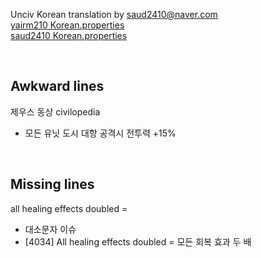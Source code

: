 Unciv Korean translation by saud2410@naver.com
<br>[yairm210 Korean.properties](https://github.com/yairm210/Unciv/blob/master/android/assets/jsons/translations/Korean.properties)
<br>[saud2410 Korean.properties](https://github.com/saud2410/Unciv/blob/master/android/assets/jsons/translations/Korean.properties)

<br>

## Awkward lines

제우스 동상 civilopedia
- 모든 유닛 도시 대항 공격시 전투력 +15%

<br>

## Missing lines

all healing effects doubled = 
- 대소문자 이슈
- [4034] All healing effects doubled = 모든 회복 효과 두 배


